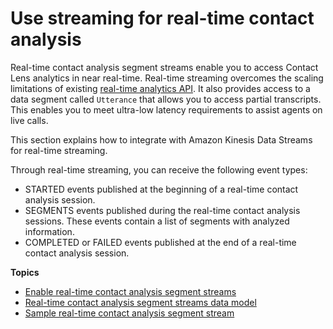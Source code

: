 # Use streaming for real\-time contact analysis<a name="contact-analysis-segment-streams"></a>

Real\-time contact analysis segment streams enable you to access Contact Lens analytics in near real\-time\. Real\-time streaming overcomes the scaling limitations of existing [real\-time analytics API](contact-lens-api.md)\. It also provides access to a data segment called `Utterance` that allows you to access partial transcripts\. This enables you to meet ultra\-low latency requirements to assist agents on live calls\. 

This section explains how to integrate with Amazon Kinesis Data Streams for real\-time streaming\.

Through real\-time streaming, you can receive the following event types: 
+ STARTED events published at the beginning of a real\-time contact analysis session\.
+ SEGMENTS events published during the real\-time contact analysis sessions\. These events contain a list of segments with analyzed information\.
+ COMPLETED or FAILED events published at the end of a real\-time contact analysis session\.

**Topics**
+ [Enable real\-time contact analysis segment streams](enable-contact-analysis-segment-streams.md)
+ [Real\-time contact analysis segment streams data model](real-time-contact-analysis-segment-streams-data-model.md)
+ [Sample real\-time contact analysis segment stream](sample-real-time-contact-analysis-segment-stream.md)